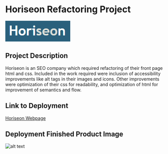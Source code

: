 # Horiseon Refactoring Project
![alt text](https://github.com/DrDano/Horiseon_Refactor_Challenge1/blob/b61c917e397d8bb8351bb3a3ff199f3dabf76616/Develop/assets/images/Horiseon.png?raw=true)

## Project Description

Horiseon is an SEO company which required refactoring of their front page html and css.
Included in the work required were inclusion of accessibility improvements like alt tags in their images and icons. Other improvements were optimization of their css for readability, and optimization of html for improvement of semantics and flow.

## Link to Deployment
[Horiseon Webpage](https://drdano.github.io/Horiseon_Refactor_Challenge1/)

## Deployment Finished Product Image
![alt text](?raw=true)
